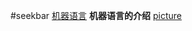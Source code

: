 #seekbar
[机器语言](www.baidu.com)
**机器语言的介绍**
[picture](https://user-images.githubusercontent.com/38638476/39295903-2bd58632-4972-11e8-8d2d-e75e37849157.jpg)
